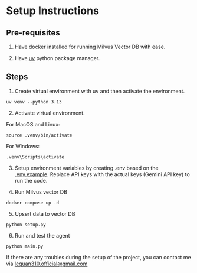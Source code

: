 # Setup Instructions

## Pre-requisites

1. Have docker installed for running Milvus Vector DB with ease.

2. Have [uv](https://docs.astral.sh/uv/) python package manager.

## Steps

1. Create virtual environment with uv and then activate the environment.

```
uv venv --python 3.13
```

2. Activate virtual environment.

For MacOS and Linux:
```
source .venv/bin/activate
```

For Windows:
```
.venv\Scripts\activate
```

3. Setup environment variables by creating .env based on the [.env.example](.env.example). Replace API keys with the actual keys (Gemini API key) to run the code.

4. Run Milvus vector DB
```
docker compose up -d
```

5. Upsert data to vector DB
```
python setup.py
```

6. Run and test the agent
```
python main.py
```

If there are any troubles during the setup of the project, you can contact me via lequan310.official@gmail.com
